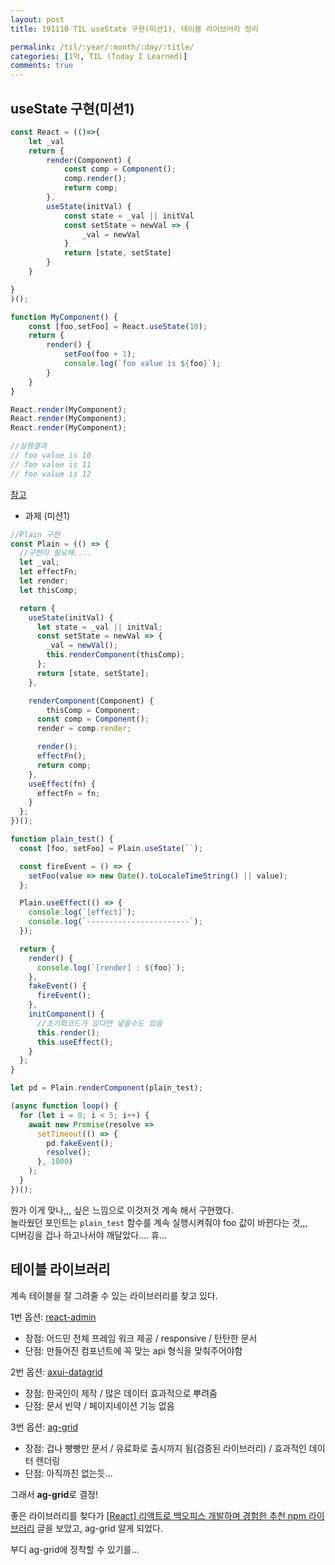 ```yaml
---
layout: post
title: 191110 TIL useState 구현(미션1), 테이블 라이브러리 정리

permalink: /til/:year/:month/:day/:title/
categories: [1막, TIL (Today I Learned)]
comments: true
---
```


## useState 구현(미션1)

```js
const React = (()=>{
    let _val
    return {
        render(Component) {
            const comp = Component();
            comp.render();
            return comp;
        },
        useState(initVal) {
            const state = _val || initVal
            const setState = newVal => {
                _val = newVal
            }
            return [state, setState]
        }
    }

}
)();

function MyComponent() {
    const [foo,setFoo] = React.useState(10);
    return {
        render() {
            setFoo(foo + 1);
            console.log(`foo value is ${foo}`);
        }
    }
}

React.render(MyComponent);
React.render(MyComponent);
React.render(MyComponent);

//실행결과 
// foo value is 10
// foo value is 11
// foo value is 12

```

[참고](https://rinae.dev/posts/getting-closure-on-react-hooks-summary)

   
- 과제 (미션1)  
  
```js
//Plain 구현
const Plain = (() => {
  //구현이 필요해....
  let _val;
  let effectFn;
  let render;
  let thisComp;

  return {
    useState(initVal) {
      let state = _val || initVal;
      const setState = newVal => {
        _val = newVal();
        this.renderComponent(thisComp);
      };
      return [state, setState];
    },

    renderComponent(Component) {
        thisComp = Component;
      const comp = Component();
      render = comp.render;

      render();
      effectFn();
      return comp;
    },
    useEffect(fn) {
      effectFn = fn;
    }
  };
})();

function plain_test() {
  const [foo, setFoo] = Plain.useState(``);

  const fireEvent = () => {
    setFoo(value => new Date().toLocaleTimeString() || value);
  };

  Plain.useEffect(() => {
    console.log(`[effect]`);
    console.log(`-----------------------`);
  });

  return {
    render() {
      console.log(`[render] : ${foo}`);
    },
    fakeEvent() {
      fireEvent();
    },
    initComponent() {
      //초기화코드가 있다면 넣을수도 있음
      this.render();
      this.useEffect();
    }
  };
}

let pd = Plain.renderComponent(plain_test);

(async function loop() {
  for (let i = 0; i < 5; i++) {
    await new Promise(resolve =>
      setTimeout(() => {
        pd.fakeEvent();
        resolve();
      }, 1000)
    );
  }
})();
```

뭔가 이게 맞나,,, 싶은 느낌으로 이것저것 계속 해서 구현했다.   
놀라웠던 포인트는 `plain_test` 함수를 계속 실행시켜줘야 foo 값이 바뀐다는 것,,,   
디버깅을 겁나 하고나서야 깨달았다.... 휴...



## 테이블 라이브러리
계속 테이블을 잘 그려줄 수 있는 라이브러리를 찾고 있다.  

1번 옵션: [react-admin](https://marmelab.com/react-admin/Tutorial.html)  
- 장점: 어드민 전체 프레임 워크 제공 / responsive / 탄탄한 문서  
- 단점: 만들어진 컴포넌트에 꼭 맞는 api 형식을 맞춰주어야함 
  
2번 옵션: [axui-datagrid](https://axui-datagrid.jsdev.kr/introduction)
- 장점: 한국인이 제작 / 많은 데이터 효과적으로 뿌려줌 
- 단점: 문서 빈약 / 페이지네이션 기능 없음 

3번 옵션: [ag-grid](https://www.ag-grid.com/react-getting-started/)
- 장점: 겁나 빵빵만 문서 / 유료화로 출시까지 됨(검증된 라이브러리) / 효과적인 데이터 렌더링
- 단점: 아직까진 없는듯... 

그래서 **ag-grid**로 결정! 



좋은 라이브러리를 찾다가  [[React] 리액트로 백오피스 개발하며 경험한 추천 npm 라이브러리](https://lhb0517.tistory.com/entry/react-npm-libraries) 글을 보았고, ag-grid 알게 되었다.  


부디 ag-grid에 정착할 수 있기를... 
